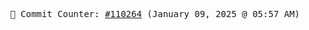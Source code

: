 <p align="center">
    <samp>
        📮 Commit Counter: <a href="https://github.com/Javascript-void0/Javascript-void0/commits/main">#110264</a> (January 09, 2025 @ 05:57 AM)
    </samp>
</p>